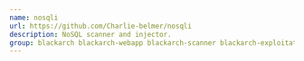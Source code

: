 ```yaml
---
name: nosqli
url: https://github.com/Charlie-belmer/nosqli
description: NoSQL scanner and injector.
group: blackarch blackarch-webapp blackarch-scanner blackarch-exploitation
---
```

